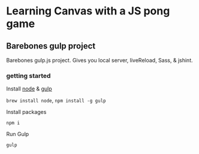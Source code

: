 
# Learning Canvas with a JS pong game

## Barebones gulp project

Barebones gulp.js project. Gives you local server, liveReload, Sass, & jshint.

### getting started

Install [node](http://nodejs.org/) & [gulp](http://gulpjs.com/)

`brew install node`, `npm install -g gulp`

Install packages

`npm i`

Run Gulp

`gulp`